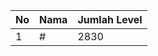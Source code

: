 | No | Nama            | Jumlah Level |
|----|-----------------|--------------|
| 1  | #    |    2830        |
